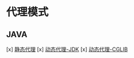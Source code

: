 # 代理模式

## JAVA

[x] [静态代理](https://github.com/pojozhang/playground/blob/master/solutions/java/src/main/java/playground/design/proxy/StaticProxy.java)
[x] [动态代理-JDK](https://github.com/pojozhang/playground/blob/master/solutions/java/src/main/java/playground/design/proxy/JDKDynamicProxy.java)
[x] [动态代理-CGLIB](https://github.com/pojozhang/playground/blob/master/solutions/java/src/main/java/playground/design/proxy/CglibDynamicProxy.java)
